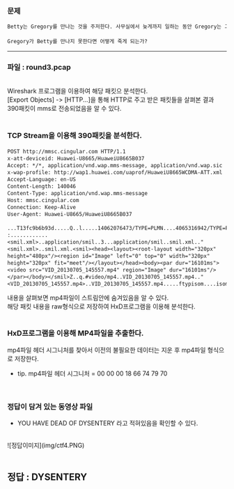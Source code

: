### __문제__
```markdown
Betty는 Gregory를 만나는 것을 주저한다. 사무실에서 늦게까지 일하는 동안 Gregory는 그의 전화벨을 들었다. 그는 전화를 확인하고 Betty와 만날 수밖에 없다는 것을 알게 됐다. Round 3 패킷을 사용해서 다음의 질문에 답하시오.

Gregory가 Betty를 만나지 못한다면 어떻게 죽게 되는가?
```
---
### __파일 : round3.pcap__
<br>
Wireshark 프로그램을 이용하여 해당 패킷으 분석한다.<br>
[Export Objects] -> [HTTP...]을 통해 HTTP로 주고 받은 패킷들을 살펴본 결과 390패킷이 mms로 전송되었음을 알 수 있다.<br>
<br>

### __TCP Stream을 이용해 390패킷을 분석한다.__
```
POST http://mmsc.cingular.com HTTP/1.1
x-att-deviceid: Huawei-U8665/HuaweiU8665B037
Accept: */*, application/vnd.wap.mms-message, application/vnd.wap.sic
x-wap-profile: http://wap1.huawei.com/uaprof/HuaweiU8665WCDMA-ATT.xml
Accept-Language: en-US
Content-Length: 140046
Content-Type: application/vnd.wap.mms-message
Host: mmsc.cingular.com
Connection: Keep-Alive
User-Agent: Huawei-U8665/HuaweiU8665B037

...T13fc9b6b93d.....Q..l.....14062076473/TYPE=PLMN....4065316942/TYPE=PLMN.......	:............<smil.xml>..application/smil..3...application/smil..smil.xml.."<smil.xml>..smil.xml.<smil><head><layout><root-layout width="320px" height="480px"/><region id="Image" left="0" top="0" width="320px" height="320px" fit="meet"/></layout></head><body><par dur="16101ms"><video src="VID_20130705_145557.mp4" region="Image" dur="16101ms"/></par></body></smil>Z..q.#video/mp4..VID_20130705_145557.mp4.."<VID_20130705_145557.mp4>..VID_20130705_145557.mp4.....ftypisom....isom3gp4....free......................
```
내용을 살펴보면 mp4파일이 스트림안에 숨겨있음을 알 수 있다.<br>
해당 패킷 내용을 raw형식으로 저장하여 HxD프로그램을 이용해 분석한다.<br><br>

### __HxD프로그램을 이용해 MP4파일을 추출한다.__
mp4파일 헤더 시그니처를 찾아서 이전의 불필요한 데이터는 지운 후 mp4파일 형식으로 저장한다.
+ tip. mp4파일 헤더 시그니처 =  00 00 00 18 66 74 79 70

<br>

### __정답이 담겨 있는 동영상 파일__
+ YOU HAVE DEAD OF DYSENTERY 라고 적혀있음을 확인할 수 있다.<br>
<br>
![정답이미지](img/ctf4.PNG)
<br>
<br>

## __정답 : DYSENTERY__